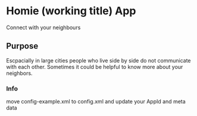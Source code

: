 # Homie (working title) App
Connect with your neighbours

## Purpose

Escpacially in large cities people who live side by side do not communicate with each other. 
Sometimes it could be helpful to know more about your neighbors.

### Info
move config-example.xml to config.xml and update your AppId and meta data
